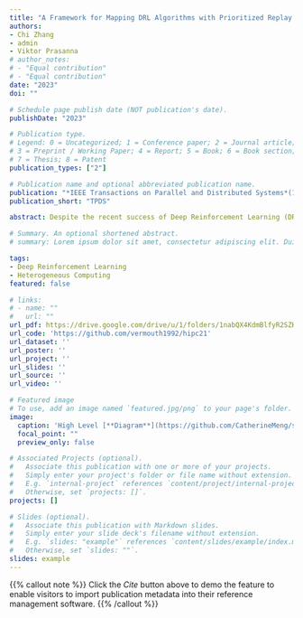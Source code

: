 ```yaml
---
title: "A Framework for Mapping DRL Algorithms with Prioritized Replay Buffer onto Heterogeneous Platforms"
authors:
- Chi Zhang
- admin
- Viktor Prasanna
# author_notes:
# - "Equal contribution"
# - "Equal contribution"
date: "2023"
doi: ""

# Schedule page publish date (NOT publication's date).
publishDate: "2023"

# Publication type.
# Legend: 0 = Uncategorized; 1 = Conference paper; 2 = Journal article;
# 3 = Preprint / Working Paper; 4 = Report; 5 = Book; 6 = Book section;
# 7 = Thesis; 8 = Patent
publication_types: ["2"]

# Publication name and optional abbreviated publication name.
publication: "*IEEE Transactions on Parallel and Distributed Systems*(1)"
publication_short: "TPDS"

abstract: Despite the recent success of Deep Reinforcement Learning (DRL) in self-driving cars, robotics and surveillance, training DRL agents takes tremendous amount of time and computation resources. We aim to accelerate DRL with Prioritized Replay Buffer due to its state-of-the-art performance on various benchmarks. The computation primitives of DRL with Prioritized Replay Buffer include environment emulation, neural network inference, sampling from Prioritized Replay Buffer, updating Prioritized Replay Buffer and neural network training. The speed of running these primitives varies for various DRL algorithms, making a fixed mapping of DRL algorithms inefficient. In this work, we propose a framework for mapping DRL algorithms onto heterogeneous platforms consisting of a multi-core CPU, a GPU and a FPGA.

# Summary. An optional shortened abstract.
# summary: Lorem ipsum dolor sit amet, consectetur adipiscing elit. Duis posuere tellus ac convallis placerat. Proin tincidunt magna sed ex sollicitudin condimentum.

tags:
- Deep Reinforcement Learning
- Heterogeneous Computing
featured: false

# links:
# - name: ""
#   url: ""
url_pdf: https://drive.google.com/drive/u/1/folders/1nabQX4KdmBlfyR2SZK4rNjWEgUWDXQFq
url_code: 'https://github.com/vermouth1992/hipc21'
url_dataset: ''
url_poster: ''
url_project: ''
url_slides: ''
url_source: ''
url_video: ''

# Featured image
# To use, add an image named `featured.jpg/png` to your page's folder. 
image:
  caption: 'High Level [**Diagram**](https://github.com/CatherineMeng/site-academic/blob/main/images/tpds_img.PNG)'
  focal_point: ""
  preview_only: false

# Associated Projects (optional).
#   Associate this publication with one or more of your projects.
#   Simply enter your project's folder or file name without extension.
#   E.g. `internal-project` references `content/project/internal-project/index.md`.
#   Otherwise, set `projects: []`.
projects: []

# Slides (optional).
#   Associate this publication with Markdown slides.
#   Simply enter your slide deck's filename without extension.
#   E.g. `slides: "example"` references `content/slides/example/index.md`.
#   Otherwise, set `slides: ""`.
slides: example
---
```


{{% callout note %}}
Click the *Cite* button above to demo the feature to enable visitors to import publication metadata into their reference management software.
{{% /callout %}}